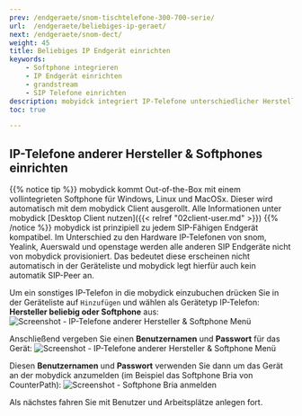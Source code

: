 ```yaml
---
prev: /endgeraete/snom-tischtelefone-300-700-serie/
url:  /endgeraete/beliebiges-ip-geraet/
next: /endgeraete/snom-dect/
weight: 45
title: Beliebiges IP Endgerät einrichten
keywords:
    - Softphone integrieren
    - IP Endgerät einrichten
    - grandstream
    - SIP Telefone einrichten
description: mobyidck integriert IP-Telefone unterschiedlicher Hersteller und unterstützt jedes verfügbare SIP Softphone
toc: true

---
```


## IP-Telefone anderer Hersteller & Softphones einrichten

{{% notice tip %}}
mobydick kommt Out-of-the-Box mit einem vollintegrieten Softphone für Windows, Linux und MacOSx. Dieser wird automatisch mit dem mobydick Client ausgerollt. Alle Informationen unter mobydick [Desktop Client nutzen]({{< relref "02client-user.md" >}})
{{% /notice %}}
mobydick ist prinzipiell zu jedem SIP-Fähigen Endgerät kompatibel. Im Unterschied zu den Hardware IP-Telefonen von snom, Yealink, Auerswald und openstage werden alle anderen SIP Endgeräte nicht von mobydick provisioniert. Das bedeutet diese erscheinen nicht automatisch in der Geräteliste und mobydick legt hierfür auch kein automatik SIP-Peer an.

Um ein sonstiges IP-Telefon in die mobydick einzubuchen drücken Sie in der Geräteliste auf `Hinzufügen` und wählen als Gerätetyp IP-Telefon: **Hersteller beliebig oder Softphone** aus:
![Screenshot - IP-Telefone anderer Hersteller & Softphone Menü](../../images/device_add_softphone.png?width=30% "IP-Telefone anderer Hersteller & Softphone Menü")

Anschließend vergeben Sie einen **Benutzernamen** und **Passwort** für das Gerät:
![Screenshot - IP-Telefone anderer Hersteller & Softphone Menü](../../images/device_softphone_detail.png?width=100% "IP-Telefone anderer Hersteller & Softphone Menü")

Diesen **Benutzernamen** und **Passwort** verwenden Sie dann um das Gerät an der mobydick anzumelden (im Beispiel das Softphone Bria von CounterPath):
![Screenshot - Softphone Bria anmelden](../../images/device_softphone_bria_settings.png?width=50% "Softphone Bria anmelden")

Als nächstes fahren Sie mit Benutzer und Arbeitsplätze anlegen fort.

